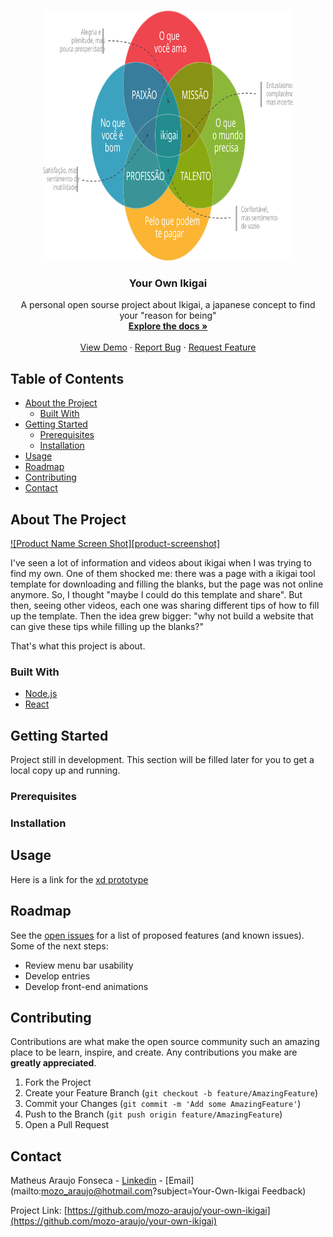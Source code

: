 <!-- PROJECT LOGO -->
<br />
<p align="center">
  <a href="https://github.com/mozo-araujo/your-own-ikigai">
    <img src="ikigai_logo.svg" alt="Ikigai Logo" width="400" height="400">
  </a>

  <h3 align="center">Your Own Ikigai</h3>

  <p align="center">
    A personal open sourse project about Ikigai, a japanese concept to find your "reason for being"
    <br />
    <a href="https://github.com/mozo-araujo/your-own-ikigai#about-the-project"><strong>Explore the docs »</strong></a>
    <br />
    <br />
    <a href="https://github.com/mozo-araujo/your-own-ikigai#usage">View Demo</a>
    ·
    <a href="https://github.com/mozo-araujo/your-own-ikigai/issues">Report Bug</a>
    ·
    <a href="https://github.com/mozo-araujo/your-own-ikigai/issues">Request Feature</a>
  </p>
</p>



<!-- TABLE OF CONTENTS -->
## Table of Contents

* [About the Project](#about-the-project)
  * [Built With](#built-with)
* [Getting Started](#getting-started)
  * [Prerequisites](#prerequisites)
  * [Installation](#installation)
* [Usage](#usage)
* [Roadmap](#roadmap)
* [Contributing](#contributing)
* [Contact](#contact)
<!--* [License](#license)-->
<!--* [Acknowledgements](#acknowledgements)-->



<!-- ABOUT THE PROJECT -->
## About The Project

[![Product Name Screen Shot][product-screenshot]](https://example.com)

I've seen a lot of information and videos about ikigai when I was trying to find my own. One of them shocked me: there was a page with a ikigai tool template for downloading and filling the blanks, but the page was not online anymore.
So, I thought "maybe I could do this template and share". But then, seeing other videos, each one was sharing different tips of how to fill up the template. Then the idea grew bigger: "why not build a website that can give these tips while filling up the blanks?"

That's what this project is about.

### Built With

* [Node.js](https://nodejs.org/pt/)
* [React](https://pt-br.reactjs.org/)


<!-- GETTING STARTED -->
## Getting Started

Project still in development. This section will be filled later for you to get a local copy up and running.

### Prerequisites


### Installation
 

<!-- USAGE EXAMPLES -->
## Usage

Here is a link for the [xd prototype](https://xd.adobe.com/view/59eb0b46-d7df-4bde-6d97-41d485998f72-2fda/?fullscreen)



<!-- ROADMAP -->
## Roadmap

See the [open issues](https://github.com/mozo-araujo/your-own-ikigai/issues) for a list of proposed features (and known issues).
Some of the next steps:
* Review menu bar usability
* Develop entries
* Develop front-end animations 


<!-- CONTRIBUTING -->
## Contributing

Contributions are what make the open source community such an amazing place to be learn, inspire, and create. Any contributions you make are **greatly appreciated**.

1. Fork the Project
2. Create your Feature Branch (`git checkout -b feature/AmazingFeature`)
3. Commit your Changes (`git commit -m 'Add some AmazingFeature'`)
4. Push to the Branch (`git push origin feature/AmazingFeature`)
5. Open a Pull Request



<!-- LICENSE 
## License
Distributed under the MIT License. See `LICENSE` for more information.
-->


<!-- CONTACT -->
## Contact

Matheus Araujo Fonseca - [Linkedin](https://www.linkedin.com/in/matheus-a-fonseca/) - [Email](mailto:mozo_araujo@hotmail.com?subject=Your-Own-Ikigai Feedback)

Project Link: [https://github.com/mozo-araujo/your-own-ikigai](https://github.com/mozo-araujo/your-own-ikigai)



<!-- ACKNOWLEDGEMENTS
## Acknowledgements
* []()
* []()
* []()
-->




<!-- MARKDOWN LINKS & IMAGES -->
<!-- https://www.markdownguide.org/basic-syntax/#reference-style-links
[contributors-shield]: https://img.shields.io/github/contributors/othneildrew/Best-README-Template.svg?style=flat-square
[contributors-url]: https://github.com/othneildrew/Best-README-Template/graphs/contributors
[forks-shield]: https://img.shields.io/github/forks/othneildrew/Best-README-Template.svg?style=flat-square
[forks-url]: https://github.com/othneildrew/Best-README-Template/network/members
[stars-shield]: https://img.shields.io/github/stars/othneildrew/Best-README-Template.svg?style=flat-square
[stars-url]: https://github.com/othneildrew/Best-README-Template/stargazers
[issues-shield]: https://img.shields.io/github/issues/othneildrew/Best-README-Template.svg?style=flat-square
[issues-url]: https://github.com/othneildrew/Best-README-Template/issues
[license-shield]: https://img.shields.io/github/license/othneildrew/Best-README-Template.svg?style=flat-square
[license-url]: https://github.com/othneildrew/Best-README-Template/blob/master/LICENSE.txt
[linkedin-shield]: https://img.shields.io/badge/-LinkedIn-black.svg?style=flat-square&logo=linkedin&colorB=555
[linkedin-url]: https://linkedin.com/in/othneildrew
[product-screenshot]: images/screenshot.png
-->
